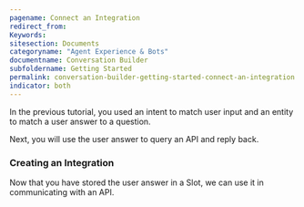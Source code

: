 ```yaml
---
pagename: Connect an Integration
redirect_from:
Keywords:
sitesection: Documents
categoryname: "Agent Experience & Bots"
documentname: Conversation Builder
subfoldername: Getting Started
permalink: conversation-builder-getting-started-connect-an-integration.html
indicator: both
---
```


In the previous tutorial, you used an intent to match user input and an entity to match a user answer to a question.

Next, you will use the user answer to query an API and reply back.

### Creating an Integration

Now that you have stored the user answer in a Slot, we can use it in communicating with an API. 

